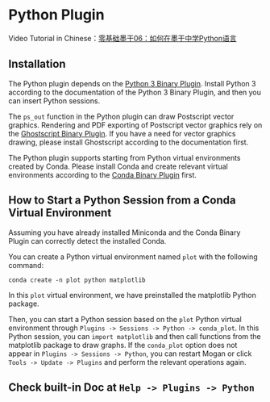 # Python Plugin
Video Tutorial in Chinese：[零基础墨干06：如何在墨干中学Python语言](https://www.bilibili.com/video/BV1hm421771h/)

## Installation
The Python plugin depends on the [Python 3 Binary Plugin](plugin_binary_python3.md). Install Python 3 according to the documentation of the Python 3 Binary Plugin, and then you can insert Python sessions.

The `ps_out` function in the Python plugin can draw Postscript vector graphics. Rendering and PDF exporting of Postscript vector graphics rely on the [Ghostscript Binary Plugin](plugin_binary_gs.md). If you have a need for vector graphics drawing, please install Ghostscript according to the documentation first.

The Python plugin supports starting from Python virtual environments created by Conda. Please install Conda and create relevant virtual environments according to the [Conda Binary Plugin](plugin_binary_conda.md) first.

## How to Start a Python Session from a Conda Virtual Environment
Assuming you have already installed Miniconda and the Conda Binary Plugin can correctly detect the installed Conda.

You can create a Python virtual environment named `plot` with the following command:
```
conda create -n plot python matplotlib
```
In this `plot` virtual environment, we have preinstalled the matplotlib Python package.

Then, you can start a Python session based on the `plot` Python virtual environment through `Plugins -> Sessions -> Python -> conda_plot`. In this Python session, you can `import matplotlib` and then call functions from the matplotlib package to draw graphs. If the `conda_plot` option does not appear in `Plugins -> Sessions -> Python`, you can restart Mogan or click `Tools -> Update -> Plugins` and perform the relevant operations again.

## Check built-in Doc at `Help -> Plugins -> Python`
